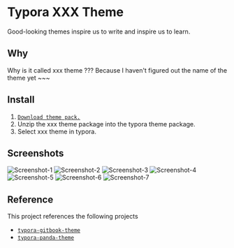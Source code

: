 # Typora XXX Theme

Good-looking themes inspire us to write and inspire us to learn.

## Why

Why is it called xxx theme ???
Because I haven't figured out the name of the theme yet ~~~

## Install

1. [`Download theme pack.`](https://github.com/xxxDeveloper/typora-theme/releases/download/v1.0.0/xxx-theme.zip)
2. Unzip the xxx theme package into the typora theme package.
3. Select xxx theme in typora.


## Screenshots

![Screenshot-1](asses/Screenshot-1.png)
![Screenshot-2](asses/Screenshot-2.png)
![Screenshot-3](asses/Screenshot-3.png)
![Screenshot-4](asses/Screenshot-4.png)
![Screenshot-5](asses/Screenshot-5.png)
![Screenshot-6](asses/Screenshot-6.png)
![Screenshot-7](asses/Screenshot-7.png)

## Reference

This project references the following projects

 - [`typora-gitbook-theme`](https://github.com/h16nning/typora-gitbook-theme)
 - [`typora-panda-theme`](https://github.com/gilbertohasnofb/typora-panda-theme)